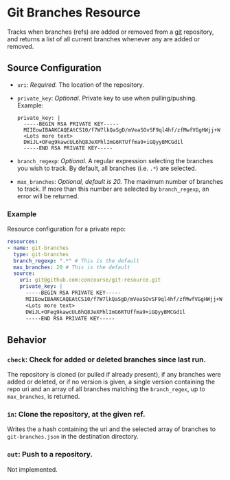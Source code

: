 # Git Branches Resource

Tracks when branches (refs) are added or removed from a [git](http://git-scm.com/) repository,
and returns a list of all current branches whenever any are added or removed.

## Source Configuration

* `uri`: *Required.* The location of the repository.

* `private_key`: *Optional.* Private key to use when pulling/pushing.
    Example:
    ```
    private_key: |
      -----BEGIN RSA PRIVATE KEY-----
      MIIEowIBAAKCAQEAtCS10/f7W7lkQaSgD/mVeaSOvSF9ql4hf/zfMwfVGgHWjj+W
      <Lots more text>
      DWiJL+OFeg9kawcUL6hQ8JeXPhlImG6RTUffma9+iGQyyBMCGd1l
      -----END RSA PRIVATE KEY-----
    ```

* `branch_regexp`: *Optional.*  A regular expression selecting the branches you wish to track.
  By default, all branches (i.e. `.*`) are selected.

* `max_branches`: *Optional, default is 20.*  The maximum number of branches to track.  If
  more than this number are selected by `branch_regexp`, an error will be returned.

### Example

Resource configuration for a private repo:

``` yaml
resources:
- name: git-branches
  type: git-branches
  branch_regexp: ".*" # This is the default
  max_branches: 20 # This is the default
  source:
    uri: git@github.com:concourse/git-resource.git
    private_key: |
      -----BEGIN RSA PRIVATE KEY-----
      MIIEowIBAAKCAQEAtCS10/f7W7lkQaSgD/mVeaSOvSF9ql4hf/zfMwfVGgHWjj+W
      <Lots more text>
      DWiJL+OFeg9kawcUL6hQ8JeXPhlImG6RTUffma9+iGQyyBMCGd1l
      -----END RSA PRIVATE KEY-----
```

## Behavior

### `check`: Check for added or deleted branches since last run.

The repository is cloned (or pulled if already present), if any branches
were added or deleted, or if no version is given, a single version
containing the repo uri and an array of all branches matching the
`branch_regex`, up to `max_branches`, is returned.

### `in`: Clone the repository, at the given ref.

Writes the a hash containing the uri and the selected array of branches to
`git-branches.json` in the destination directory.

### `out`: Push to a repository.

Not implemented.
